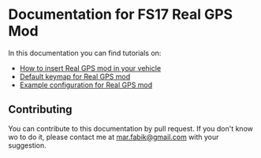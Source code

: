 # Documentation for FS17 Real GPS Mod

In this documentation you can find tutorials on:

- [How to insert Real GPS mod in your vehicle](./content/minimalInstallation.md)
- [Default keymap for Real GPS mod](./content/keymap.md)
- [Example configuration for Real GPS mod](./content/exampleConfig.md)

## Contributing

You can contribute to this documentation by pull request. If you don't know wo to do it, please contact me at [mar.fabik@gmail.com](mailto:mar.fabik@gmail.com) with your suggestion.
